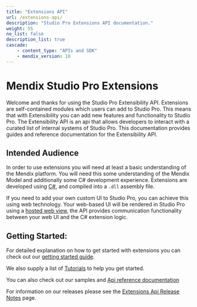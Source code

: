 ```yaml
---
title: "Extensions API"
url: /extensions-api/
description: "Studio Pro Extensions API documentation."
weight: 55
no_list: false
description_list: true
cascade:
    - content_type: "APIs and SDK"
    - mendix_version: 10
---
```


# Mendix Studio Pro Extensions

Welcome and thanks for using the Studio Pro Extensibility API.
Extensions are self-contained modules which users can add to Studio Pro. This means that with Extensibility you can add new features and functionality to Studio Pro. The Extensibility API is an api that allows developers to interact with a curated list of internal systems of Studio Pro. This documentation provides guides and reference documentation for the Extensibility API.

## Intended Audience

In order to use extensions you will need at least a basic understanding of the Mendix platform. You will need this some understanding of the Mendix Model and additionally some C# development experience.
Extensions are developed using [C#](https://docs.microsoft.com/en-us/dotnet/), and compiled into a `.dll` assembly file.

If you need to add your own custom UI to Studio Pro, you can achieve this using web technology.
Your web-based UI will be rendered in Studio Pro using a [hosted web view](/extensions-api/webview_intro/), the API provides communication functionality between your web UI and the C# extension logic.

## Getting Started:

For detailed explanation on how to get started with extensions you can check out our [getting started guide](getting_started/).

We also supply a list of [Tutorials](/extensions-api/tutorials/) to help you get started.

You can also check out our samples and [Api reference documentation](https://github.com/mendix/ExtensionAPI-Samples)

For information on our releases please see the [Extensions Api Release Notes](/extensions-api/release_notes/) page.